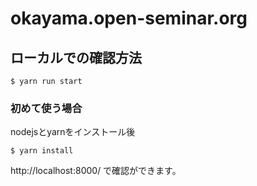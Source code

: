 # okayama.open-seminar.org

## ローカルでの確認方法


```
$ yarn run start
```

### 初めて使う場合

nodejsとyarnをインストール後

```
$ yarn install
```

http://localhost:8000/ で確認ができます。
